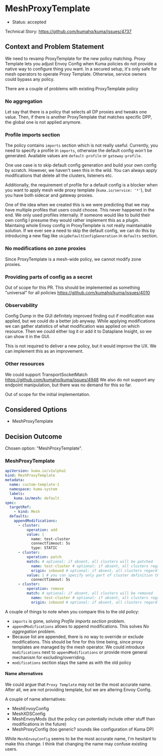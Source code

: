 # MeshProxyTemplate

* Status: accepted

Technical Story: https://github.com/kumahq/kuma/issues/4737

## Context and Problem Statement

We need to revamp ProxyTemplate for the new policy matching.
Proxy Template lets you adjust Envoy Config when Kuma policies do not provide a native way to configure thing you want.
In a secured setup, it's only safe for mesh operators to operate Proxy Template. Otherwise, service owners could bypass any policy.

There are a couple of problems with existing ProxyTemplate policy 

### No aggregation

Let say that there is a policy that selects all DP proxies and tweaks one value.
Then, if there is another ProxyTemplate that matches specific DPP, the global one is not applied anymore.

### Profile imports section

The policy contains `imports` section which is not really useful.
Currently, you need to specify a profile in `imports`, otherwise the default config won't be generated.
Available values are `default-profile` or `gateway-profile`.

One use case is to skip default config generation and build your own config by scratch.
However, we haven't seen this in the wild. You can always apply modifications that delete all the clusters, listeners etc.

Additionally, the requirement of profile for a default config is a blocker when you want to apply mesh wide proxy template (`kuma.io/service: '*'`), but you have both sidecar and gateway proxies.

One of the idea when we created this is we were predicting that we may have multiple profiles that users could choose.
This never happened in the end. We only used profiles internally.
If someone would like to build their own config I presume they would rather implement this as a plugin. Maintaing whole Envoy config in ProxyTemplate is not really maintainable solution.
If we ever see a need to skip the default config, we can do this by introducing a new flag like `skipDefaultConfigGeneration` in `defaults` section.

### No modifications on zone proxies

Since ProxyTemplate is a mesh-wide policy, we cannot modify zone proxies.

### Providing parts of config as a secret

Out of scope for this PR. This should be implemented as something "universal" for all policies https://github.com/kumahq/kuma/issues/4010

### Observability

Config Dump in the GUI definitely improved finding out if modification was applied, but we could do a better job anyway.
While applying modifications we can gather statistics of what modification was applied on which resource.
Then we could either log it or add it to Dataplane Insight, so we can show it in the GUI.

This is not required to deliver a new policy, but it would improve the UX. We can implement this as an improvement.

### Other resources

We could support TransportSocketMatch https://github.com/kumahq/kuma/issues/4948
We also do not support any endpoint manipulation, but there was no demand for this so far.

Out of scope for the initial implementation.

## Considered Options

* MeshProxyTemplate

## Decision Outcome

Chosen option: "MeshProxyTemplate".

### MeshProxyTemplate

```yaml
apiVersion: kuma.io/v1alpha1
kind: MeshProxyTemplate
metadata:
  name: custom-template-1
  namespace: kuma-system
  labels:
    kuma.io/mesh: default
spec:
  targetRef:
    - kind: Mesh
  defaults:
    appendModifications:
      - cluster:
          operation: add
          value: |
            name: test-cluster
            connectTimeout: 5s
            type: STATIC
      - cluster:
          operation: patch
          match: # optional: if absent, all clusters will be patched
            name: test-cluster # optional: if absent, all clusters regardless of name will be patched
            origin: inbound # optional: if absent, all clusters regardless of its origin will be patched
          value: | # you can specify only part of cluster definition that will be merged into existing cluster
            connectTimeout: 5s
      - cluster:
          operation: remove
          match: # optional: if absent, all clusters will be removed
            name: test-cluster # optional: if absent, all clusters regardless of name will be removed
            origin: inbound # optional: if absent, all clusters regardless of its origin will be removed
```

A couple of things to note when you compare this to the old policy:
* `imports` is gone, solving _Profile imports section_ problem.
* `appendModifications` allows to append modifications. This solves _No aggregation_ problem.
* Because list are appended, there is no way to override or exclude modifications.
  This should be fine for this time being, since proxy templates are managed by the mesh operator.
  We could introduce `modifications` next to `appendModifications` or provide more general mechanism for excluding/overriding.
* `modifications` section stays the same as with the old policy

#### Name alternatives

We could argue that `Proxy Template` may not be the most accurate name. After all, we are not providing template, but we are altering Envoy Config.

A couple of name alternatives:
* MeshEnvoyConfig
* MeshXDSConfig
* MeshEnvoyMods (but the policy can potentially include other stuff than modifications in the future)
* MeshProxyConfig (too generic? sounds like configuration of Kuma DP)

While `MeshEnvoyConfig` seems to be the most accurate name, I'm hesitant to make this change. I think that changing the name may confuse existing users. 
